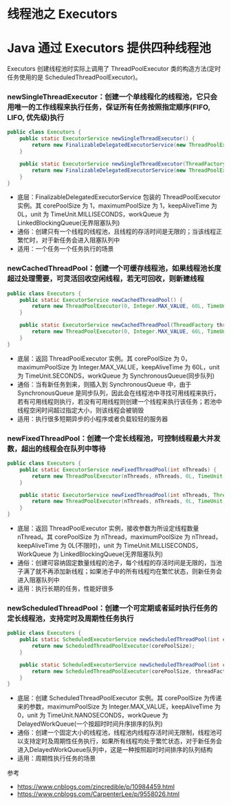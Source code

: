 线程池之 Executors
=================

# Java 通过 Executors 提供四种线程池
Executors 创建线程池时实际上调用了 ThreadPoolExecutor 类的构造方法(定时任务使用的是 ScheduledThreadPoolExecutor)。

### newSingleThreadExecutor：创建一个单线程化的线程池，它只会用唯一的工作线程来执行任务，保证所有任务按照指定顺序(FIFO, LIFO, 优先级)执行
```java
public class Executors {
    public static ExecutorService newSingleThreadExecutor() {
        return new FinalizableDelegatedExecutorService(new ThreadPoolExecutor(1, 1, 0L, TimeUnit.MILLISECONDS, new LinkedBlockingQueue<Runnable>()));
    }

    public static ExecutorService newSingleThreadExecutor(ThreadFactory threadFactory) {
        return new FinalizableDelegatedExecutorService(new ThreadPoolExecutor(1, 1, 0L, TimeUnit.MILLISECONDS, new LinkedBlockingQueue<Runnable>(), threadFactory));
    }
}
```
- 底层：FinalizableDelegatedExecutorService 包装的 ThreadPoolExecutor 实例。其 corePoolSize 为 1，maximumPoolSize 为 1，keepAliveTime 为 0L，unit 为 TimeUnit.MILLISECONDS，workQueue 为 LinkedBlockingQueue(无界阻塞队列)
- 通俗：创建只有一个线程的线程池，且线程的存活时间是无限的；当该线程正繁忙时，对于新任务会进入阻塞队列中
- 适用：一个任务一个任务执行的场景

### newCachedThreadPool：创建一个可缓存线程池，如果线程池长度超过处理需要，可灵活回收空闲线程，若无可回收，则新建线程
```java
public class Executors {
    public static ExecutorService newCachedThreadPool() {
        return new ThreadPoolExecutor(0, Integer.MAX_VALUE, 60L, TimeUnit.SECONDS, new SynchronousQueue<Runnable>());
    }

    public static ExecutorService newCachedThreadPool(ThreadFactory threadFactory) {
        return new ThreadPoolExecutor(0, Integer.MAX_VALUE, 60L, TimeUnit.SECONDS, new SynchronousQueue<Runnable>(), threadFactory);
    }
}
```
- 底层：返回 ThreadPoolExecutor 实例。其 corePoolSize 为 0，maximumPoolSize 为 Integer.MAX_VALUE，keepAliveTime 为 60L，unit 为 TimeUnit.SECONDS，workQueue 为 SynchronousQueue(同步队列)
- 通俗：当有新任务到来，则插入到 SynchronousQueue 中，由于 SynchronousQueue 是同步队列，因此会在线程池中寻找可用线程来执行，若有可用线程则执行，若没有可用线程则创建一个线程来执行该任务；若池中线程空闲时间超过指定大小，则该线程会被销毁
- 适用：执行很多短期异步的小程序或者负载较轻的服务器

### newFixedThreadPool：创建一个定长线程池，可控制线程最大并发数，超出的线程会在队列中等待
```java
public class Executors {
    public static ExecutorService newFixedThreadPool(int nThreads) {
        return new ThreadPoolExecutor(nThreads, nThreads, 0L, TimeUnit.MILLISECONDS, new LinkedBlockingQueue<Runnable>());
    }

    public static ExecutorService newFixedThreadPool(int nThreads, ThreadFactory threadFactory) {
        return new ThreadPoolExecutor(nThreads, nThreads, 0L, TimeUnit.MILLISECONDS, new LinkedBlockingQueue<Runnable>(), threadFactory);
    }
}
```
- 底层：返回 ThreadPoolExecutor 实例，接收参数为所设定线程数量 nThread。其 corePoolSize 为 nThread，maximumPoolSize 为 nThread，keepAliveTime 为 0L(不限时)，unit 为 TimeUnit.MILLISECONDS，WorkQueue 为 LinkedBlockingQueue(无界阻塞队列)
- 通俗：创建可容纳固定数量线程的池子，每个线程的存活时间是无限的，当池子满了就不再添加新线程；如果池子中的所有线程均在繁忙状态，则新任务会进入阻塞队列中
- 适用：执行长期的任务，性能好很多

### newScheduledThreadPool：创建一个可定期或者延时执行任务的定长线程池，支持定时及周期性任务执行
```java
public class Executors {
    public static ScheduledExecutorService newScheduledThreadPool(int corePoolSize) {
        return new ScheduledThreadPoolExecutor(corePoolSize);
    }

    public static ScheduledExecutorService newScheduledThreadPool(int corePoolSize, ThreadFactory threadFactory) {
        return new ScheduledThreadPoolExecutor(corePoolSize, threadFactory);
    }
}
```
- 底层：创建 ScheduledThreadPoolExecutor 实例。其 corePoolSize 为传递来的参数，maximumPoolSize 为 Integer.MAX_VALUE，keepAliveTime 为 0，unit 为 TimeUnit.NANOSECONDS，workQueue 为 DelayedWorkQueue(一个按超时时间升序排序的队列)
- 通俗：创建一个固定大小的线程池，线程池内线程存活时间无限制，线程池可以支持定时及周期性任务执行，如果所有线程均处于繁忙状态，对于新任务会进入DelayedWorkQueue队列中，这是一种按照超时时间排序的队列结构
- 适用：周期性执行任务的场景

参考
- https://www.cnblogs.com/zincredible/p/10984459.html
- https://www.cnblogs.com/CarpenterLee/p/9558026.html


